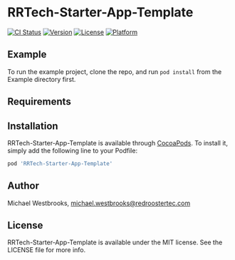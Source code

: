 # RRTech-Starter-App-Template

[![CI Status](https://img.shields.io/travis/mwestbrooksjr@gmail.com/RRTech-Starter-App-Template.svg?style=flat)](https://travis-ci.org/mwestbrooksjr@gmail.com/RRTech-Starter-App-Template)
[![Version](https://img.shields.io/cocoapods/v/RRTech-Starter-App-Template.svg?style=flat)](https://cocoapods.org/pods/RRTech-Starter-App-Template)
[![License](https://img.shields.io/cocoapods/l/RRTech-Starter-App-Template.svg?style=flat)](https://cocoapods.org/pods/RRTech-Starter-App-Template)
[![Platform](https://img.shields.io/cocoapods/p/RRTech-Starter-App-Template.svg?style=flat)](https://cocoapods.org/pods/RRTech-Starter-App-Template)

## Example

To run the example project, clone the repo, and run `pod install` from the Example directory first.

## Requirements

## Installation

RRTech-Starter-App-Template is available through [CocoaPods](https://cocoapods.org). To install
it, simply add the following line to your Podfile:

```ruby
pod 'RRTech-Starter-App-Template'
```

## Author

Michael Westbrooks, michael.westbrooks@redroostertec.com

## License

RRTech-Starter-App-Template is available under the MIT license. See the LICENSE file for more info.
